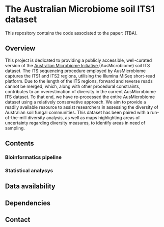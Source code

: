 # The Australian Microbiome soil ITS1 dataset

This repository contains the code associated to the paper: (TBA).

## Overview

This project is dedicated to providing a publicly accessible, well-curated version of the [Australian Microbiome Initiative ](https://www.australianmicrobiome.com/) (AusMicrobiome) soil ITS dataset. The ITS sequencing procedure employed by AusMicrobiome captures the ITS1 and ITS2 regions, utilising the Illumina MiSeq short-read platform. Due to the length of the ITS regions, forward and reverse reads cannot be merged, which, along with other procedural constraints, contributes to an overestimation of diversity in the current AusMicrobiome ITS dataset. To that end, we have re-processed the entire AusMicrobiome dataset using a relatively conservative approach. We aim to provide a readily available resource to assist researchers in assessing the diversity of Australian soil fungal communities. This dataset has been paired with a run-of-the-mill diversity analysis, as well as maps highlighting areas of uncertainty regarding diversity measures, to identify areas in need of sampling.

## Contents

### Bioinformatics pipeline

### Statistical analysys

## Data availability

## Dependencies

## Contact
